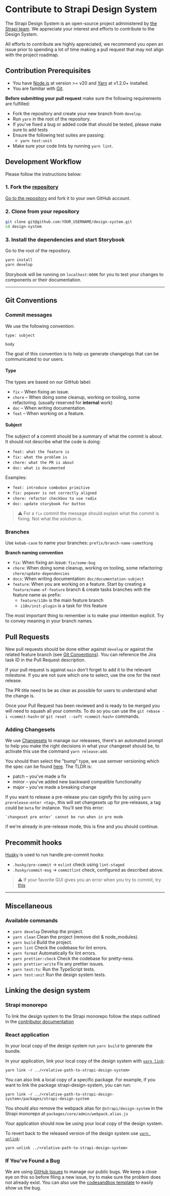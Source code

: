 # Contribute to Strapi Design System

The Strapi Design System is an open-source project administered by [the Strapi team](https://strapi.io/company).
We appreciate your interest and efforts to contribute to the Design System.

All efforts to contribute are highly appreciated, we recommend you open an issue prior to spending a lot of time
making a pull request that may not align with the project roadmap.

## Contribution Prerequisites

- You have [Node.js](https://nodejs.org/en/) at version >= v20 and [Yarn](https://yarnpkg.com/en/) at v1.2.0+ installed.
- You are familiar with [Git](https://git-scm.com).

**Before submitting your pull request** make sure the following requirements are fulfilled:

- Fork the repository and create your new branch from `develop`.
- Run `yarn` in the root of the repository.
- If you've fixed a bug or added code that should be tested, please make sure to add tests
- Ensure the following test suites are passing:
  - `yarn test:unit`
- Make sure your code lints by running `yarn lint`.

## Development Workflow

Please follow the instructions below:

### 1. Fork the [repository](https://github.com/strapi/design-system)

[Go to the repository](https://github.com/strapi/design-system) and fork it to your own GitHub account.

### 2. Clone from your repository

```bash
git clone git@github.com:YOUR_USERNAME/design-system.git
cd design-system
```

### 3. Install the dependencies and start Storybook

Go to the root of the repository.

```bash
yarn install
yarn develop
```

Storybook will be running on `localhost:6006` for you to test your changes to components or their documentation.

---

## Git Conventions

### Commit messages

We use the following convention:

```
type: subject

body
```

The goal of this convention is to help us generate changelogs that can be communicated to our users.

#### Type

The types are based on our GitHub label:

- `fix` – When fixing an issue.
- `chore` – When doing some cleanup, working on tooling, some refactoring. (usually reserved for **internal** work)
- `doc` – When writing documentation.
- `feat` – When working on a feature.

#### Subject

The subject of a commit should be a summary of what the commit is about. It should not describe what the code is doing:

- `feat: what the feature is`
- `fix: what the problem is`
- `chore: what the PR is about`
- `doc: what is documented`

Examples:

- `feat: introduce combobox primitive`
- `fix: popover is not correctly aligned`
- `chore: refactor checkbox to use radix`
- `doc: update storybook for button`

> ⚠️ For a `fix` commit the message should explain what the commit is fixing. Not what the solution is.

### Branches

Use `kebab-case` to name your branches: `prefix/branch-name-something`

**Branch naming convention**

- `fix`: When fixing an issue: `fix/some-bug`
- `chore`: When doing some cleanup, working on tooling, some refactoring: `chore/update-dependencies`
- `docs`: When writing documentation: `doc/documentation-subject`
- `feature`: When you are working on a feature. Start by creating a `feature/name-of-feature` branch & create tasks branches with the feature name as prefix:
  - `feature/i18n` is the main feature branch
  - `i18n/init-plugin` is a task for this feature

The most important thing to remember is to make your intention explicit. Try to convey meaning in your branch names.

## Pull Requests

New pull requests should be done either against `develop` or against the related feature branch (see [Git Conventions](#branches)). You can reference the Jira task ID in the Pull Request description.

If your pull request is against `main` don't forget to add it to the relevant milestone. If you are not sure which one to select, use the one for the next release.

The PR title need to be as clear as possible for users to understand what the change is.

Once your Pull Request has been reviewed and is ready to be merged you will need to squash all your commits. To do so you can use the `git rebase -i <commit-hash>` or `git reset --soft <commit-hash>` commands.

### Adding Changesets

We use [Changesets](https://github.com/changesets/changesets) to manage our releasees, there's an automated prompt to help you make the right decisions in what your changeset should be, to activate this use the command `yarn release:add`.

You should then select the "bump" type, we use semver versioning which the spec can be found [here](https://semver.org/). The TLDR is:

- patch – you've made a fix
- minor – you've added new backward compatible functionality
- major – you've made a breaking change

If you want to release a pre-release you can signify this by using `yarn prerelease:enter <tag>`, this will set changesets up for pre-releases, a tag could be `beta` for instance. You'll see this error:

```shell
`changeset pre enter` cannot be run when in pre mode
```

if we're already in pre-release mode, this is fine and you should continue.

## Precommit hooks

[Husky](https://typicode.github.io/husky/#/) is used to run handle pre-commit hooks:

- `.husky/pre-commit` -> `eslint` check using `lint-staged`
- `.husky/commit-msg` -> `commitlint` check, configured as described above.

> ⚠️ If your favorite GUI gives you an error when you try to commit, try [this](https://typicode.github.io/husky/#/?id=command-not-found)

---

## Miscellaneous

### Available commands

- `yarn develop` Develop the project.
- `yarn clean` Clean the project (remove dist & node_modules).
- `yarn build` Build the project.
- `yarn lint` Check the codebase for lint errors.
- `yarn format` Automatically fix lint errors.
- `yarn prettier:check` Check the codebase for pretty-ness.
- `yarn prettier:write` Fix any prettier issues.
- `yarn test:ts`: Run the TypeScript tests.
- `yarn test:unit` Run the design system tests.

## Linking the design system

### Strapi monorepo

To link the design system to the Strapi monorepo follow the steps outlined in the [contributor documentation](https://contributor.strapi.io/core/admin/link-strapi-design-system)

### React application

In your local copy of the design system run `yarn build` to generate the bundle.

In your application, link your local copy of the design system with [`yarn link`](https://yarnpkg.com/cli/link):

```
yarn link -r ../<relative-path-to-strapi-design-system>
```

You can also link a local copy of a specific package. For example, if you want to link the package strapi-design-system, you can run:

```
yarn link -r ../<relative-path-to-strapi-design-system>/packages/strapi-design-system
```

You should also remove the webpack alias for `@strapi/design-system` in the Strapi monorepo at `packages/core/admin/webpack.alias.js`

Your application should now be using your local copy of the design system.

To revert back to the released version of the design system use [`yarn unlink`](https://yarnpkg.com/cli/unlink#usage):

```
yarn unlink ../<relative-path-to-strapi-design-system>
```

### If You've Found a Bug

We are using [GitHub Issues](https://github.com/strapi/design-system/issues) to manage our public bugs. We keep a close
eye on this so before filing a new issue, try to make sure the problem does not already exist. You can also use the
[codesandbox template](https://codesandbox.io/s/strapi-design-system-r1vdp) to easily show us the bug.
